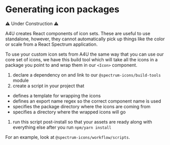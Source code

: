 # Generating icon packages

⚠️ Under Construction  ⚠️

A4U creates React components of icon sets. These are useful to use standalone, however, they cannot automatically pick up things like the color or scale from a React Spectrum application.

To use your custom icon sets from A4U the same way that you can use our core set of icons, we have this build tool which will take all the icons in a package you point to and wrap them in our `<Icon>` component.
1. declare a dependency on and link to our `@spectrum-icons/build-tools` module
1. create a script in your project that
  - defines a template for wrapping the icons
  - defines an export name regex so the correct component name is used
  - specifies the package directory where the icons are coming from
  - specifies a directory where the wrapped icons will go
1. run this script post-install so that your assets are ready along with everything else after you run `npm/yarn install`

For an example, look at `@spectrum-icons/workflow/scripts`.
